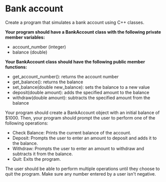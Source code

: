 # Bank account

Create a program that simulates a bank account using C++ classes. 

**Your program should have a BankAccount class with the following private member variables:**
- account_number (integer)
- balance (double)

**Your BankAccount class should have the following public member functions:**
- get_account_number(): returns the account number
- get_balance(): returns the balance
- set_balance(double new_balance): sets the balance to a new value
- deposit(double amount): adds the specified amount to the balance
- withdraw(double amount): subtracts the specified amount from the balance

Your program should create a BankAccount object with an initial balance of $1000. Then, your program should prompt the user to perform one of the following operations:

- Check Balance: Prints the current balance of the account.
- Deposit: Prompts the user to enter an amount to deposit and adds it to the balance.
- Withdraw: Prompts the user to enter an amount to withdraw and subtracts it from the balance.
- Quit: Exits the program.

The user should be able to perform multiple operations until they choose to quit the program. Make sure any number entered by a user isn't negative.
